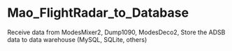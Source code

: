 # Mao_FlightRadar_to_Database
Receive data from ModesMixer2, Dump1090, ModesDeco2, Store the ADSB data to data warehouse (MySQL, SQLite, others)
